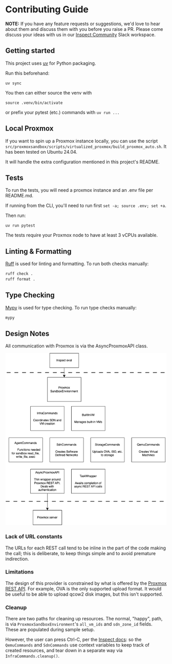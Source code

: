 # Contributing Guide

**NOTE:** If you have any feature requests or suggestions, we'd love to hear about them
and discuss them with you before you raise a PR. Please come discuss your ideas with us
in our [Inspect
Community](https://join.slack.com/t/inspectcommunity/shared_invite/zt-2w9eaeusj-4Hu~IBHx2aORsKz~njuz4g)
Slack workspace.

## Getting started

This project uses [uv](https://github.com/astral-sh/uv) for Python packaging.

Run this beforehand:

```
uv sync
```

You then can either source the venv with

```
source .venv/bin/activate
```

or prefix your pytest (etc.) commands with `uv run ...`

## Local Proxmox

If you want to spin up a Proxmox instance locally, you can use the script `src/proxmoxsandbox/scripts/virtualized_proxmox/build_proxmox_auto.sh`.
It has been tested on Ubuntu 24.04.

It will handle the extra configuration mentioned in this project's README.

## Tests

To run the tests, you will need a proxmox instance and an .env file per README.md.

If running from the CLI, you'll need to run first `set -a; source .env; set +a`.

Then run:

```
uv run pytest
```

The tests require your Proxmox node to have at least 3 vCPUs available.

## Linting & Formatting

[Ruff](https://docs.astral.sh/ruff/) is used for linting and formatting. To run both
checks manually:

```bash
ruff check .
ruff format .
```

## Type Checking

[Mypy](https://github.com/python/mypy) is used for type checking. To run type checks
manually:

```bash
mypy
```

## Design Notes

All communication with Proxmox is via the AsyncProxmoxAPI class.

![design](docs/provider.drawio.png "Design")

### Lack of URL constants

The URLs for each REST call tend to be inline in the part of the code making the call; 
this is deliberate, to keep things simple and to avoid premature indirection. 


### Limitations

The design of this provider is constrained by what is offered by the 
[Proxmox REST API](https://pve.proxmox.com/wiki/Proxmox_VE_API). 
For example, OVA is the only supported upload format. It would be useful to be able to upload qcow2 disk images,
but this isn't supported.

### Cleanup

There are two paths for cleaning up resources. The normal, "happy", path, is via `ProxmoxSandboxEnvironment`'s  `all_vm_ids` and `sdn_zone_id`
fields. These are populated during sample setup.

However, the user can press Ctrl-C, per the [Inspect docs](https://inspect.aisi.org.uk/sandboxing.html#environment-cleanup): so the 
`QemuCommands` and `SdnCommands` use context variables to keep track of created resources, and tear down in a separate way via
`InfraCommands.cleanup()`.